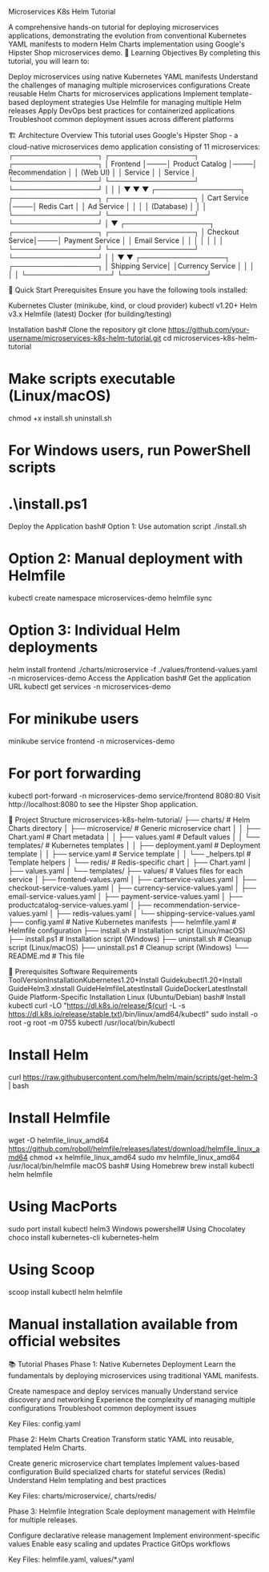 Microservices K8s Helm Tutorial

A comprehensive hands-on tutorial for deploying microservices applications, demonstrating the evolution from conventional Kubernetes YAML manifests to modern Helm Charts implementation using Google's Hipster Shop microservices demo.
🎯 Learning Objectives
By completing this tutorial, you will learn to:

Deploy microservices using native Kubernetes YAML manifests
Understand the challenges of managing multiple microservices configurations
Create reusable Helm Charts for microservices applications
Implement template-based deployment strategies
Use Helmfile for managing multiple Helm releases
Apply DevOps best practices for containerized applications
Troubleshoot common deployment issues across different platforms

🏗️ Architecture Overview
This tutorial uses Google's Hipster Shop - a cloud-native microservices demo application consisting of 11 microservices:
┌─────────────────┐    ┌─────────────────┐    ┌─────────────────┐
│   Frontend      │────│ Product Catalog │────│ Recommendation │
│   (Web UI)      │    │    Service      │    │    Service      │
└─────────────────┘    └─────────────────┘    └─────────────────┘
         │                       │                       │
         ▼                       ▼                       ▼
┌─────────────────┐    ┌─────────────────┐    ┌─────────────────┐
│   Cart Service  │────│  Redis Cart     │    │   Ad Service    │
│                 │    │   (Database)    │    │                 │
└─────────────────┘    └─────────────────┘    └─────────────────┘
         │
         ▼
┌─────────────────┐    ┌─────────────────┐    ┌─────────────────┐
│ Checkout Service│────│ Payment Service │    │ Email Service   │
│                 │    │                 │    │                 │
└─────────────────┘    └─────────────────┘    └─────────────────┘
         │                       │
         ▼                       ▼
┌─────────────────┐    ┌─────────────────┐
│ Shipping Service│    │Currency Service │
│                 │    │                 │
└─────────────────┘    └─────────────────┘


🚀 Quick Start
Prerequisites
Ensure you have the following tools installed:

Kubernetes Cluster (minikube, kind, or cloud provider)
kubectl v1.20+
Helm v3.x
Helmfile (latest)
Docker (for building/testing)

Installation
bash# Clone the repository
git clone https://github.com/your-username/microservices-k8s-helm-tutorial.git
cd microservices-k8s-helm-tutorial

# Make scripts executable (Linux/macOS)
chmod +x install.sh uninstall.sh

# For Windows users, run PowerShell scripts
# .\install.ps1
Deploy the Application
bash# Option 1: Use automation script
./install.sh

# Option 2: Manual deployment with Helmfile
kubectl create namespace microservices-demo
helmfile sync

# Option 3: Individual Helm deployments
helm install frontend ./charts/microservice -f ./values/frontend-values.yaml -n microservices-demo
Access the Application
bash# Get the application URL
kubectl get services -n microservices-demo

# For minikube users
minikube service frontend -n microservices-demo

# For port forwarding
kubectl port-forward -n microservices-demo service/frontend 8080:80
Visit http://localhost:8080 to see the Hipster Shop application.


📁 Project Structure
microservices-k8s-helm-tutorial/
├── charts/                          # Helm Charts directory
│   ├── microservice/               # Generic microservice chart
│   │   ├── Chart.yaml             # Chart metadata
│   │   ├── values.yaml            # Default values
│   │   └── templates/             # Kubernetes templates
│   │       ├── deployment.yaml    # Deployment template
│   │       ├── service.yaml       # Service template
│   │       └── _helpers.tpl       # Template helpers
│   └── redis/                     # Redis-specific chart
│       ├── Chart.yaml
│       ├── values.yaml
│       └── templates/
├── values/                        # Values files for each service
│   ├── frontend-values.yaml
│   ├── cartservice-values.yaml
│   ├── checkout-service-values.yaml
│   ├── currency-service-values.yaml
│   ├── email-service-values.yaml
│   ├── payment-service-values.yaml
│   ├── productcatalog-service-values.yaml
│   ├── recommendation-service-values.yaml
│   ├── redis-values.yaml
│   └── shipping-service-values.yaml
├── config.yaml                   # Native Kubernetes manifests
├── helmfile.yaml                 # Helmfile configuration
├── install.sh                    # Installation script (Linux/macOS)
├── install.ps1                   # Installation script (Windows)
├── uninstall.sh                  # Cleanup script (Linux/macOS)
├── uninstall.ps1                 # Cleanup script (Windows)
└── README.md                     # This file

🔧 Prerequisites
Software Requirements
ToolVersionInstallationKubernetes1.20+Install Guidekubectl1.20+Install GuideHelm3.xInstall GuideHelmfileLatestInstall GuideDockerLatestInstall Guide
Platform-Specific Installation
Linux (Ubuntu/Debian)
bash# Install kubectl
curl -LO "https://dl.k8s.io/release/$(curl -L -s https://dl.k8s.io/release/stable.txt)/bin/linux/amd64/kubectl"
sudo install -o root -g root -m 0755 kubectl /usr/local/bin/kubectl

# Install Helm
curl https://raw.githubusercontent.com/helm/helm/main/scripts/get-helm-3 | bash

# Install Helmfile
wget -O helmfile_linux_amd64 https://github.com/roboll/helmfile/releases/latest/download/helmfile_linux_amd64
chmod +x helmfile_linux_amd64
sudo mv helmfile_linux_amd64 /usr/local/bin/helmfile
macOS
bash# Using Homebrew
brew install kubectl helm helmfile

# Using MacPorts
sudo port install kubectl helm3
Windows
powershell# Using Chocolatey
choco install kubernetes-cli kubernetes-helm

# Using Scoop
scoop install kubectl helm helmfile

# Manual installation available from official websites

📚 Tutorial Phases
Phase 1: Native Kubernetes Deployment
Learn the fundamentals by deploying microservices using traditional YAML manifests.

Create namespace and deploy services manually
Understand service discovery and networking
Experience the complexity of managing multiple configurations
Troubleshoot common deployment issues

Key Files: config.yaml

Phase 2: Helm Charts Creation
Transform static YAML into reusable, templated Helm Charts.

Create generic microservice chart templates
Implement values-based configuration
Build specialized charts for stateful services (Redis)
Understand Helm templating and best practices

Key Files: charts/microservice/, charts/redis/

Phase 3: Helmfile Integration
Scale deployment management with Helmfile for multiple releases.

Configure declarative release management
Implement environment-specific values
Enable easy scaling and updates
Practice GitOps workflows

Key Files: helmfile.yaml, values/*.yaml
